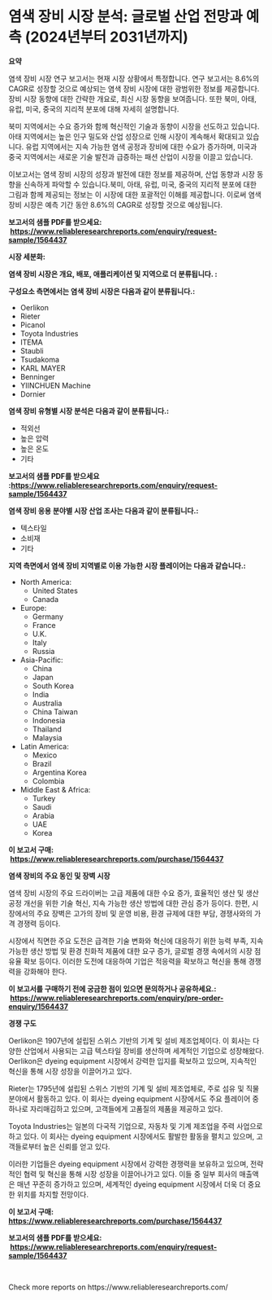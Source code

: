 <p><h1>염색 장비 시장 분석: 글로벌 산업 전망과 예측 (2024년부터 2031년까지)</h1></p><p><strong>요약</strong></p>
<p><p>염색 장비 시장 연구 보고서는 현재 시장 상황에서 특정합니다. 연구 보고서는 8.6%의 CAGR로 성장할 것으로 예상되는 염색 장비 시장에 대한 광범위한 정보를 제공합니다. 장비 시장 동향에 대한 간략한 개요로, 최신 시장 동향을 보여줍니다. 또한 북미, 아태, 유럽, 미국, 중국의 지리적 분포에 대해 자세히 설명합니다.</p><p>북미 지역에서는 수요 증가와 함께 혁신적인 기술과 동향이 시장을 선도하고 있습니다. 아태 지역에서는 높은 인구 밀도와 산업 성장으로 인해 시장이 계속해서 확대되고 있습니다. 유럽 지역에서는 지속 가능한 염색 공정과 장비에 대한 수요가 증가하며, 미국과 중국 지역에서는 새로운 기술 발전과 급증하는 패션 산업이 시장을 이끌고 있습니다.</p><p>이보고서는 염색 장비 시장의 성장과 발전에 대한 정보를 제공하며, 산업 동향과 시장 동향을 신속하게 파악할 수 있습니다.북미, 아태, 유럽, 미국, 중국의 지리적 분포에 대한 그림과 함께 제공되는 정보는 이 시장에 대한 포괄적인 이해를 제공합니다. 이로써 염색 장비 시장은 예측 기간 동안 8.6%의 CAGR로 성장할 것으로 예상됩니다.</p></p>
<p><strong>보고서의 샘플 PDF를 받으세요: &nbsp;<a href="https://www.reliableresearchreports.com/enquiry/request-sample/1564437">https://www.reliableresearchreports.com/enquiry/request-sample/1564437</a></strong></p>
<p><strong>시장 세분화:</strong></p>
<p><strong> 염색 장비 시장은 개요, 배포, 애플리케이션 및 지역으로 더 분류됩니다. :</strong></p>
<p><strong>구성요소 측면에서는 염색 장비 시장은 다음과 같이 분류됩니다.:</strong></p>
<p><ul><li>Oerlikon</li><li>Rieter</li><li>Picanol</li><li>Toyota Industries</li><li>ITEMA</li><li>Staubli</li><li>Tsudakoma</li><li>KARL MAYER</li><li>Benninger</li><li>YIINCHUEN Machine</li><li>Dornier</li></ul></p>
<p><strong> 염색 장비 유형별 시장 분석은 다음과 같이 분류됩니다.:</strong></p>
<p><ul><li>적외선</li><li>높은 압력</li><li>높은 온도</li><li>기타</li></ul></p>
<p><strong>보고서의 샘플 PDF를 받으세요 :<a href="https://www.reliableresearchreports.com/enquiry/request-sample/1564437">https://www.reliableresearchreports.com/enquiry/request-sample/1564437</a></strong></p>
<p><strong> 염색 장비 응용 분야별 시장 산업 조사는 다음과 같이 분류됩니다.:</strong></p>
<p><ul><li>텍스타일</li><li>소비재</li><li>기타</li></ul></p>
<p><strong>지역 측면에서 염색 장비 지역별로 이용 가능한 시장 플레이어는 다음과 같습니다.:</strong></p>
<p><ul>
    <li>
        North America:
        <ul>
            <li>United States</li>
            <li>Canada</li>
        </ul>
    </li>
    <li>
        Europe:
        <ul>
            <li>Germany</li>
            <li>France</li>
            <li>U.K.</li>
            <li>Italy</li>
            <li>Russia</li>
        </ul>
    </li>
    <li>
        Asia-Pacific:
        <ul>
            <li>China</li>
            <li>Japan</li>
            <li>South Korea</li>
            <li>India</li>
            <li>Australia</li>
            <li>China Taiwan</li>
            <li>Indonesia</li>
            <li>Thailand</li>
            <li>Malaysia</li>
        </ul>
    </li>
    <li>
        Latin America:
        <ul>
            <li>Mexico</li>
            <li>Brazil</li>
            <li>Argentina Korea</li>
            <li>Colombia</li>
        </ul>
    </li>
    <li>
        Middle East & Africa:
        <ul>
            <li>Turkey</li>
            <li>Saudi</li>
            <li>Arabia</li>
            <li>UAE</li>
            <li>Korea</li>
        </ul>
    </li>
    </ul></p>
<p><strong>이 보고서 구매: &nbsp;<a href="https://www.reliableresearchreports.com/purchase/1564437">https://www.reliableresearchreports.com/purchase/1564437</a></strong></p>
<p><strong>염색 장비의 주요 동인 및 장벽 시장</strong></p>
<p><p>염색 장비 시장의 주요 드라이버는 고급 제품에 대한 수요 증가, 효율적인 생산 및 생산 공정 개선을 위한 기술 혁신, 지속 가능한 생산 방법에 대한 관심 증가 등이다. 한편, 시장에서의 주요 장벽은 고가의 장비 및 운영 비용, 환경 규제에 대한 부담, 경쟁사와의 가격 경쟁력 등이다.</p><p>시장에서 직면한 주요 도전은 급격한 기술 변화와 혁신에 대응하기 위한 능력 부족, 지속 가능한 생산 방법 및 환경 친화적 제품에 대한 요구 증가, 글로벌 경쟁 속에서의 시장 점유율 확보 등이다. 이러한 도전에 대응하여 기업은 적응력을 확보하고 혁신을 통해 경쟁력을 강화해야 한다.</p></p>
<p><strong>이 보고서를 구매하기 전에 궁금한 점이 있으면 문의하거나 공유하세요.: &nbsp;<a href="https://www.reliableresearchreports.com/enquiry/pre-order-enquiry/1564437">https://www.reliableresearchreports.com/enquiry/pre-order-enquiry/1564437</a></strong></p>
<p><strong>경쟁 구도</strong></p>
<p><p>Oerlikon은 1907년에 설립된 스위스 기반의 기계 및 설비 제조업체이다. 이 회사는 다양한 산업에서 사용되는 고급 텍스타일 장비를 생산하며 세계적인 기업으로 성장해왔다. Oerlikon은 dyeing equipment 시장에서 강력한 입지를 확보하고 있으며, 지속적인 혁신을 통해 시장 성장을 이끌어가고 있다. </p><p>Rieter는 1795년에 설립된 스위스 기반의 기계 및 설비 제조업체로, 주로 섬유 및 직물 분야에서 활동하고 있다. 이 회사는 dyeing equipment 시장에서도 주요 플레이어 중 하나로 자리매김하고 있으며, 고객들에게 고품질의 제품을 제공하고 있다.</p><p>Toyota Industries는 일본의 다국적 기업으로, 자동차 및 기계 제조업을 주력 사업으로 하고 있다. 이 회사는 dyeing equipment 시장에서도 활발한 활동을 펼치고 있으며, 고객들로부터 높은 신뢰를 얻고 있다.</p><p>이러한 기업들은 dyeing equipment 시장에서 강력한 경쟁력을 보유하고 있으며, 전략적인 협력 및 혁신을 통해 시장 성장을 이끌어나가고 있다. 이들 중 일부 회사의 매출액은 매년 꾸준히 증가하고 있으며, 세계적인 dyeing equipment 시장에서 더욱 더 중요한 위치를 차지할 전망이다.</p></p>
<p><strong>이 보고서 구매: &nbsp; <a href="https://www.reliableresearchreports.com/purchase/1564437">https://www.reliableresearchreports.com/purchase/1564437</a></strong></p>
<p><strong>보고서의 샘플 PDF를 받으세요: &nbsp;<a href="https://www.reliableresearchreports.com/enquiry/request-sample/1564437">https://www.reliableresearchreports.com/enquiry/request-sample/1564437</a></strong><strong></strong></p>
<p>&nbsp;</p>
<p>Check more reports on https://www.reliableresearchreports.com/</p>
